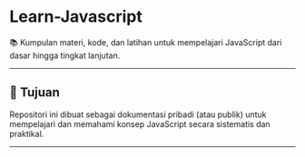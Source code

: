# Learn-Javascript

📚 Kumpulan materi, kode, dan latihan untuk mempelajari JavaScript dari dasar hingga tingkat lanjutan.

---

## 🚀 Tujuan

Repositori ini dibuat sebagai dokumentasi pribadi (atau publik) untuk mempelajari dan memahami konsep JavaScript secara sistematis dan praktikal.

---

<!-- ## 📂 Struktur Folder

```bash
Learn-Javascript/
├── 01-variabel-dan-tipe-data/
├── 02-operator/
├── 03-kondisional/
├── 04-perulangan/
├── 05-fungsi/
├── 06-array-dan-object/
├── 07-dom-manipulation/
├── 08-event-handling/
├── 09-oop/
└── 10-async-await/
``` -->
